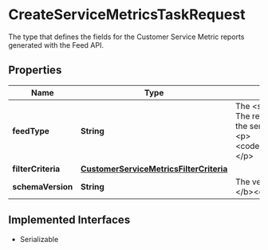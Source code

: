 

# CreateServiceMetricsTaskRequest

The type that defines the fields for the Customer Service Metric reports generated with the Feed API.
## Properties

Name | Type | Description | Notes
------------ | ------------- | ------------- | -------------
**feedType** | **String** | The &lt;strong&gt;feedType&lt;/strong&gt; specified for the task. The report lists the transaction details that contribute to the service metrics evaluation. Supported types include:&lt;p&gt;&lt;code&gt;CUSTOMER_SERVICE_METRICS_REPORT&lt;/code&gt;&lt;/p&gt; |  [optional]
**filterCriteria** | [**CustomerServiceMetricsFilterCriteria**](CustomerServiceMetricsFilterCriteria.md) |  |  [optional]
**schemaVersion** | **String** | The version number of the file format. &lt;p&gt;&lt;b&gt;Valid value: &lt;/b&gt;&lt;code&gt;1.0&lt;/code&gt;&lt;p&gt; |  [optional]


## Implemented Interfaces

* Serializable


